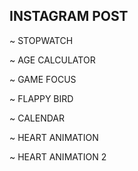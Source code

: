 ## INSTAGRAM POST 

~ STOPWATCH

~ AGE CALCULATOR 

~ GAME FOCUS

~ FLAPPY BIRD 

~ CALENDAR 

~ HEART ANIMATION

~ HEART ANIMATION 2